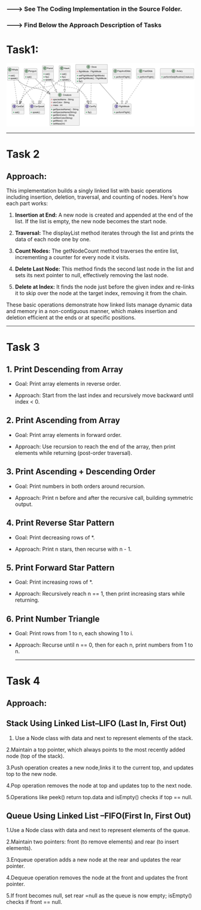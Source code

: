 ### ---> See The Coding Implementation in the Source Folder. 
### ---> **Find Below the Approach Description of Tasks**

# Task1:
<img src="https://github.com/naveenkumar12624/GensPark_Tasks/blob/master/src/BirdsOOPS/Diagram.png">

-------------------------------------------------------------------------
# Task 2
## Approach:
This implementation builds a singly linked list with basic operations including insertion,
deletion, traversal, and counting of nodes. Here's how each part works:
 
1. **Insertion at End:** A new node is created and appended at the end of the list.
     If the list is empty, the new node becomes the start node.
 
2. **Traversal:** The displayList method iterates through the list and prints the data
    of each node one by one.
 
3. **Count Nodes:** The getNodeCount method traverses the entire list, incrementing a
     counter for every node it visits.
 
4. **Delete Last Node:** This method finds the second last node in the list and sets
    its next pointer to null, effectively removing the last node.
5. **Delete at Index:** It finds the node just before the given index and re-links it to
     skip over the node at the target index, removing it from the chain.
 
These basic operations demonstrate how linked lists manage dynamic data and memory in a
non-contiguous manner, which makes insertion and deletion efficient at the ends or
at specific positions.

-------------------------------------------------------------------------
# Task 3

 ## 1. Print Descending from Array
* Goal: Print array elements in reverse order.

* Approach: Start from the last index and recursively move backward until index < 0.

## 2. Print Ascending from Array
* Goal: Print array elements in forward order.

* Approach: Use recursion to reach the end of the array, then print elements while returning (post-order traversal).

 ## 3. Print Ascending + Descending Order
* Goal: Print numbers in both orders around recursion.

* Approach: Print n before and after the recursive call, building symmetric output.

## 4. Print Reverse Star Pattern
* Goal: Print decreasing rows of *.

* Approach: Print n stars, then recurse with n - 1.

## 5. Print Forward Star Pattern
* Goal: Print increasing rows of *.

* Approach: Recursively reach n == 1, then print increasing stars while returning.

## 6. Print Number Triangle
* Goal: Print rows from 1 to n, each showing 1 to i.

* Approach: Recurse until n == 0, then for each n, print numbers from 1 to n.

  -------------------------------------------------------------------------

# Task 4
## Approach:
## Stack Using Linked List–LIFO (Last In, First Out) 

1. Use a Node class with data and next to represent elements of the stack.
   
2.Maintain a top pointer, which always points to the most recently added node (top of the stack).

3.Push operation creates a new node,links it to the current top, and updates top to the new node.

4.Pop operation removes the node at top and updates top to the next node.

5.Operations like peek() return top.data and isEmpty() checks if top == null.

## Queue Using Linked List –FIFO(First In, First Out)

1.Use a Node class with data and next to represent elements of the queue.

2.Maintain two pointers: front (to remove elements) and rear (to insert elements).

3.Enqueue operation adds a new node at the rear and updates the rear pointer.

4.Dequeue operation removes the node at the front and updates the front pointer.

5.If front becomes null, set rear =null as the queue is now empty; isEmpty() checks if front == null.

